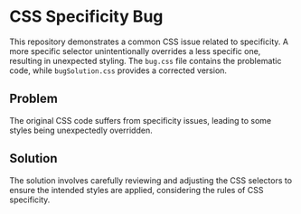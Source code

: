 # CSS Specificity Bug
This repository demonstrates a common CSS issue related to specificity.  A more specific selector unintentionally overrides a less specific one, resulting in unexpected styling. The `bug.css` file contains the problematic code, while `bugSolution.css` provides a corrected version.

## Problem
The original CSS code suffers from specificity issues, leading to some styles being unexpectedly overridden.

## Solution
The solution involves carefully reviewing and adjusting the CSS selectors to ensure the intended styles are applied, considering the rules of CSS specificity.